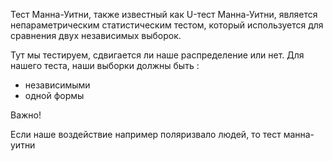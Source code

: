 Тест Манна-Уитни, также известный как U-тест Манна-Уитни, является непараметрическим статистическим тестом, который используется для сравнения двух независимых выборок. 

Тут мы тестируем, сдвигается ли наше распределение или нет. Для нашего теста, наши выборки должны быть : 
- независимыми 
- одной формы

Важно!

Если наше воздействие например поляризвало людей, то тест манна-уитни 